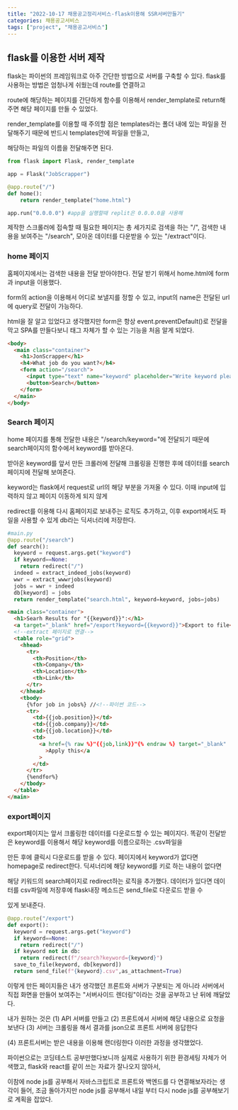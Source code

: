 ```yaml
---
title: "2022-10-17 채용공고정리서비스-flask이용해 SSR서버만들기"
categories: 채용공고서비스
tags: ["project", "채용공고서비스"]
---
```


## flask를 이용한 서버 제작

flask는 파이썬의 프레임워크로 아주 간단한 방법으로 서버를 구축할 수 있다. flask를 사용하는 방법은 엄청나게 쉬웠는데 route를 연결하고

route에 해당하는 페이지를 간단하게 함수를 이용해서 render_template로 return해주면 해당 페이지를 만들 수 있었다.

render_template를 이용할 때 주의할 점은 templates라는 폴더 내에 있는 파일을 전달해주기 때문에 반드시 templates안에 파일을 만들고,

해당하는 파일의 이름을 전달해주면 된다.

```python
from flask import Flask, render_template

app = Flask("JobScrapper")

@app.route("/")
def home():
    return render_template("home.html")

app.run("0.0.0.0") #app을 실행할때 replit은 0.0.0.0을 사용해

```

제작한 스크롤러에 접속할 때 필요한 페이지는 총 세가지로 검색을 하는 "/", 검색한 내용을 보여주는 "/search", 모아온 데이터를 다운받을 수 있는 "/extract"이다.

### home 페이지

홈페이지에서는 검색한 내용을 전달 받아야한다. 전달 받기 위해서 home.html에 form과 input을 이용했다.

form의 action을 이용해서 어디로 보낼지를 정할 수 있고, input의 name은 전달된 url에 query로 전달이 가능하다.

html을 잘 알고 있었다고 생각했지만 form은 항상 event.preventDefault()로 전달을 막고 SPA를 만들다보니 태그 자체가 할 수 있는 기능을 처음 알게 되었다.

```html
<body>
  <main class="container">
    <h1>JonScrapper</h1>
    <h4>What job do you want?</h4>
    <form action="/search">
      <input type="text" name="keyword" placeholder="Write keyword please" />
      <button>Search</button>
    </form>
  </main>
</body>
```

### Search 페이지

home 페이지를 통해 전달한 내용은 "/search/keyword="에 전달되기 때문에 search페이지의 함수에서 keyword를 받아온다.

받아온 keyword를 앞서 만든 크롤러에 전달해 크롤링을 진행한 후에 데이터를 search페이지에 전달해 보여준다.

keyword는 flask에서 request로 url의 해당 부분을 가져올 수 있다. 이때 input에 입력하지 않고 페이지 이동하게 되지 않게

redirect를 이용해 다시 홈페이지로 보내주는 로직도 추가하고, 이후 export에서도 파일을 사용할 수 있게 db라는 딕셔너리에 저장한다.

```python
#main.py
@app.route("/search")
def search():
  keyword = request.args.get("keyword")
  if keyword==None:
    return redirect("/")
  indeed = extract_indeed_jobs(keyword)
  wwr = extract_wwwrjobs(keyword)
  jobs = wwr + indeed
  db[keyword] = jobs
  return render_template("search.html", keyword=keyword, jobs=jobs)
```

```html
<main class="container">
  <h1>Searh Results for "{{keyword}}":</h1>
  <a target="_blank" href="/export?keyword={{keyword}}">Export to file</a>
  <!--extract 페이지로 연결-->
  <table role="grid">
    <hhead>
      <tr>
        <th>Position</th>
        <th>Company</th>
        <th>Location</th>
        <th>Link</th>
      </tr>
    </hhead>
    <tbody>
      {%for job in jobs%} //<!--파이썬 코드-->
      <tr>
        <td>{{job.position}}</td>
        <td>{{job.company}}</td>
        <td>{{job.location}}</td>
        <td>
          <a href={% raw %}"{{job,link}}"{% endraw %} target="_blank"
            >Apply this</a
          >
        </td>
      </tr>
      {%endfor%}
    </tbody>
  </table>
</main>
```

### export페이지

export페이지는 앞서 크롤링한 데이터를 다운로드할 수 있는 페이지다. 똑같이 전달받은 keyword를 이용해서 해당 keyword를 이름으로하는 .csv파일을

만든 후에 클릭시 다운로드를 받을 수 있다. 페이지에서 keyword가 없다면 homepage로 redirect한다. 딕셔너리에 해당 keyword를 키로 하는 내용이 없다면

해당 키워드의 search페이지로 redirect하는 로직을 추가했다. 데이터가 있다면 데이터를 csv파일에 저장후에 flask내장 메소드은 send_file로 다운로드 받을 수

있게 보내준다.

```python
@app.route("/export")
def export():
  keyword = request.args.get("keyword")
  if keyword==None:
    return redirect("/")
  if keyword not in db:
    return redirect(f"/search?keyword={keyword}")
  save_to_file(keyword, db[keyword])
  return send_file(f"{keyword}.csv",as_attachment=True)

```

이렇게 만든 페이지들은 내가 생각했던 프론트와 서버가 구분되는 게 아니라 서버에서 직접 화면을 만들어 보여주는 "서버사이드 렌더링"이라는 것을 공부하고 난 뒤에 깨달았다.

내가 원하는 것은 (1) API 서버를 만들고 (2) 프론트에서 서버에 해당 내용으로 요청을 보낸다 (3) 서버는 크롤링을 해서 결과를 json으로 프론트 서버에 응답한다

(4) 프론트서버는 받은 내용을 이용해 랜더링한다 이러한 과정을 생각했었다.

파이썬으로는 코딩테스트 공부만했다보니까 실제로 사용하기 위한 환경세팅 자체가 어색했고, flask와 react를 같이 쓰는 자료가 잘나오지 않아서,

이참에 node js를 공부해서 자바스크립트로 프론트와 백엔드를 다 연결해보자라는 생각이 들어, 조금 돌아가지만 node js를 공부해서 내일 부터 다시 node js를 공부해보기로 계획을 잡았다.
